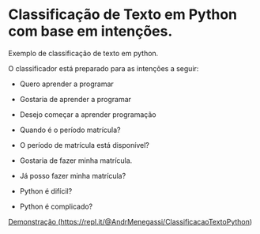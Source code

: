 # Classificação de Texto em Python com base em intenções.
Exemplo de classificação de texto em python.

O classificador está preparado para as intenções a seguir:

 - Quero aprender a programar

 - Gostaria de aprender a programar

 - Desejo começar a aprender programação

 - Quando é o período matrícula?

 - O período de matrícula está disponível?

 - Gostaria de fazer minha matrícula.

 - Já posso fazer minha matrícula?

 - Python é difícil?

 - Python é complicado?


<a target="blank" href="https://repl.it/@AndrMenegassi/ClassificacaoTextoPython">Demonstração (https://repl.it/@AndrMenegassi/ClassificacaoTextoPython)</a>

